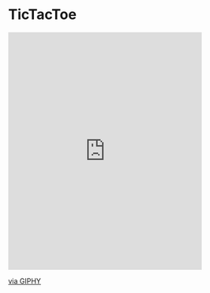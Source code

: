 # TicTacToe

<iframe src="https://giphy.com/embed/6zgGAtxsqmoCef2TdA" width="392" height="480" frameBorder="0" class="giphy-embed" allowFullScreen></iframe><p><a href="https://giphy.com/gifs/6zgGAtxsqmoCef2TdA">via GIPHY</a></p>
